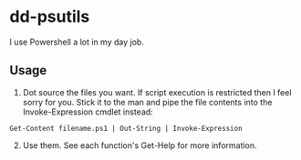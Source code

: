 # dd-psutils
I use Powershell a lot in my day job.

## Usage
1.  Dot source the files you want. If script execution is restricted then I feel sorry for you. Stick it to the man and pipe the file contents into the Invoke-Expression cmdlet instead:
```
Get-Content filename.ps1 | Out-String | Invoke-Expression
```
2.  Use them. See each function's Get-Help for more information.